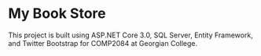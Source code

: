 ﻿<h1>My Book Store</h1>

<p>This project is built using ASP.NET Core 3.0, SQL Server, Entity Framework, and Twitter Bootstrap
    for COMP2084 at Georgian College.</p>